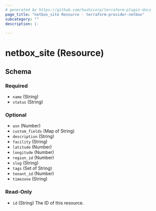 ```yaml
---
# generated by https://github.com/hashicorp/terraform-plugin-docs
page_title: "netbox_site Resource - terraform-provider-netbox"
subcategory: ""
description: |-
  
---
```


# netbox_site (Resource)





<!-- schema generated by tfplugindocs -->
## Schema

### Required

- `name` (String)
- `status` (String)

### Optional

- `asn` (Number)
- `custom_fields` (Map of String)
- `description` (String)
- `facility` (String)
- `latitude` (Number)
- `longitude` (Number)
- `region_id` (Number)
- `slug` (String)
- `tags` (Set of String)
- `tenant_id` (Number)
- `timezone` (String)

### Read-Only

- `id` (String) The ID of this resource.


